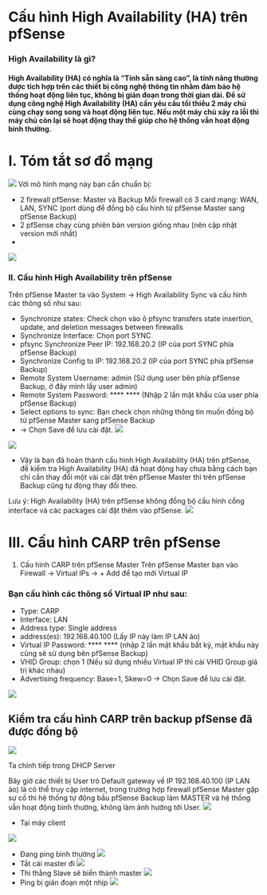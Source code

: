 # Cấu hình High Availability (HA) trên pfSense

### High Availability là gì?
#### High Availability (HA) có nghĩa là “Tính sẵn sàng cao”, là tính năng thường được tích hợp trên các thiết bị công nghệ thông tin nhằm đảm bảo hệ thống hoạt động liên tục, không bị gián đoạn trong thời gian dài. Để sử dụng công nghệ High Availability (HA) cần yêu cầu tối thiểu 2 máy chủ cùng chạy song song và hoạt động liên tục. Nếu một máy chủ xảy ra lỗi thì máy chủ còn lại sẽ hoạt động thay thế giúp cho hệ thống vẫn hoạt động bình thường.
# I. Tóm tắt sơ đồ mạng
![](https://img001.prntscr.com/file/img001/2leFhjenRpqZ5A3qqEWqag.png)
Với mô hình mạng này bạn cần chuẩn bị:

- 2 firewall pfSense: Master và Backup
Mỗi firewall có 3 card mạng: WAN, LAN, SYNC (port dùng để đồng bộ cấu hình từ pfSense Master sang pfSense Backup)
- 2 pfSense chạy cùng phiên bản version giống nhau (nên cập nhật version mới nhất)
- 

![](https://img001.prntscr.com/file/img001/ycl1nnFXTNCB_XzFm3e3eQ.png)
### II. Cấu hình High Availability trên pfSense

Trên pfSense Master ta vào System -> High Availability Sync và cấu hình các thông số như sau: 
- Synchronize states: Check chọn vào ô pfsync transfers state insertion, update, and deletion messages between firewalls
- Synchronize Interface: Chọn port SYNC
- pfsync Synchronize Peer IP: 192.168.20.2 (IP của port SYNC phía pfSense Backup)
- Synchronize Config to IP: 192.168.20.2 (IP của port SYNC phía pfSense Backup)
- Remote System Username: admin (Sử dụng user bên phía pfSense Backup, ở đây mình lấy user admin)
- Remote System Password: **** **** (Nhập 2 lần mật khẩu của user phía pfSense Backup)
- Select options to sync: Bạn check chọn những thông tin muốn đồng bộ từ pfSense Master sang pfSense Backup
- -> Chọn Save để lưu cài đặt.
![](https://img001.prntscr.com/file/img001/rzddTkFgQdKUkhin6_weOA.png)


![](https://img001.prntscr.com/file/img001/W9QSrv3WSay7ywZfgiS4gQ.png)

- Vậy là bạn đã hoàn thành cấu hình High Availability (HA) trên pfSense, để kiểm tra High Availability (HA) đã hoạt động hay chưa bằng cách bạn chỉ cần thay đổi một vài cài đặt trên pfSense Master thì trên pfSense Backup cũng tự động thay đổi theo.

Lưu ý: High Availability (HA) trên pfSense không đồng bộ cấu hình cổng interface và các packages cài đặt thêm vào pfSense.
![](https://img001.prntscr.com/file/img001/yfoXD_ZnSUmTJZ7LiJF_ng.png)

# III. Cấu hình CARP trên pfSense

1. Cấu hình CARP trên pfSense Master
Trên pfSense Master bạn vào Firewall -> Virtual IPs -> + Add để tạo mới Virtual IP
### Bạn cấu hình các thông số Virtual IP như sau:

- Type: CARP
- Interface: LAN
- Address type: Single address
- address(es): 192.168.40.100 (Lấy IP này làm IP LAN ảo)
- Virtual IP Password: **** **** (nhập 2 lần mật khẩu bất kỳ, mật khẩu này cũng sẽ sử dụng bên pfSense Backup)
- VHID Group: chọn 1 (Nếu sử dụng nhiều Virtual IP thì cài VHID Group giá trị khác nhau)
- Advertising frequency: Base=1, Skew=0
-> Chọn Save để lưu cài đặt.

![](https://img001.prntscr.com/file/img001/EwD7rY63T8qiwO-kmrRxuw.png)

## Kiểm tra cấu hình CARP trên backup  pfSense đã được đồng bộ
![](https://img001.prntscr.com/file/img001/CEwpCtDVQ7-2x_AvLoD0Vw.png)

Ta chỉnh tiếp trong DHCP Server 

Bây giờ các thiết bị User trỏ Default gateway về IP 192.168.40.100 (IP LAN ảo) là có thể truy cập internet, trong trường hợp firewall pfSense Master gặp sự cố thì hệ thống tự động bầu pfSense Backup làm MASTER và hệ thống vẫn hoạt động bình thường, không làm ảnh hưởng tới User.
![](https://img001.prntscr.com/file/img001/3TEXJF0pSK2O-YI4k_hhJQ.png)

- Tại máy client

![](https://img001.prntscr.com/file/img001/r502MdgFR-ilEIl7hr2zNQ.png)

- Đang ping bình thường
![](https://img001.prntscr.com/file/img001/sxDH3qMlTZyit84_4P1EJw.png)
- Tắt cái master đi
![](https://img001.prntscr.com/file/img001/8g6f3YPpT0GQpUUupvrpyg.png)
- Thì thằng Slave sẽ biến thành master 
![](https://img001.prntscr.com/file/img001/PU86isePTBOC6r-O1ug3ug.png)
- Ping bị gián đoạn một nhịp
![](https://img001.prntscr.com/file/img001/sS0vXGqrRtCl976RjVueNw.png)
